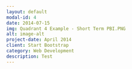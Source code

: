 ```yaml
---
layout: default
modal-id: 4
date: 2014-07-15
img: Quadrant 4 Example - Short Term PBI.PNG
alt: image-alt
project-date: April 2014
client: Start Bootstrap
category: Web Development
description: Test
---
```

